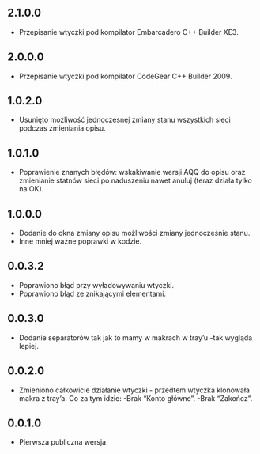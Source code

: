 2.1.0.0
-----
* Przepisanie wtyczki pod kompilator Embarcadero C++ Builder XE3.

2.0.0.0
-----
* Przepisanie wtyczki pod kompilator CodeGear C++ Builder 2009.

1.0.2.0
-----
* Usunięto możliwość jednoczesnej zmiany stanu wszystkich sieci podczas zmieniania opisu.

1.0.1.0
-----
* Poprawienie znanych błędów: wskakiwanie wersji AQQ do opisu oraz zmienianie statnów sieci po naduszeniu nawet anuluj (teraz działa tylko na OK).

1.0.0.0
-----
* Dodanie do okna zmiany opisu możliwości zmiany jednocześnie stanu.
* Inne mniej ważne poprawki w kodzie.

0.0.3.2
-----
* Poprawiono błąd przy wyładowywaniu wtyczki.
* Poprawiono błąd ze znikającymi elementami.

0.0.3.0
-----
* Dodanie separatorów tak jak to mamy w makrach w tray’u -tak wygląda lepiej.

0.0.2.0
-----
* Zmieniono całkowicie działanie wtyczki - przedtem wtyczka klonowała makra z tray’a. Co za tym idzie:
  -Brak “Konto główne”.
  -Brak “Zakończ”.
  
0.0.1.0
-----
* Pierwsza publiczna wersja.
